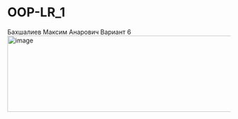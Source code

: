 # OOP-LR_1
Бахшалиев Максим Анарович
Вариант 6
<img width="777" height="172" alt="image" src="https://github.com/user-attachments/assets/88bc188c-b3d5-4410-b032-36a34b22f56f" />
